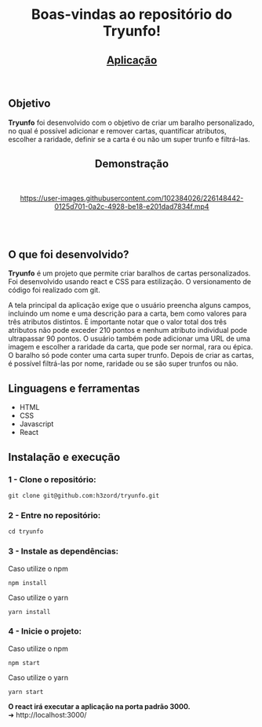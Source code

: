 <h1 align="center">Boas-vindas ao repositório do Tryunfo!</h1>

<h2 align="center">
  <a href="https://h3zord.github.io/tryunfo" target="_blank">
    Aplicação
  </a>
</h2>
<br/>

## Objetivo

<strong>Tryunfo</strong> foi desenvolvido com o objetivo de criar um baralho personalizado, no qual é possível adicionar e remover cartas, quantificar atributos, escolher a raridade, definir se a carta é ou não um super trunfo e filtrá-las.

<h2 align="center">Demonstração</h2>
<br/>

<div align="center">

https://user-images.githubusercontent.com/102384026/226148442-0125d701-0a2c-4928-be18-e201dad7834f.mp4

</div>

<br/>
<br/>

## O que foi desenvolvido?

<strong>Tryunfo</strong> é um projeto que permite criar baralhos de cartas personalizados. Foi desenvolvido usando react e CSS para estilização. O versionamento de código foi realizado com git.

A tela principal da aplicação exige que o usuário preencha alguns campos, incluindo um nome e uma descrição para a carta, bem como valores para três atributos distintos. É importante notar que o valor total dos três atributos não pode exceder 210 pontos e nenhum atributo individual pode ultrapassar 90 pontos.
O usuário também pode adicionar uma URL de uma imagem e escolher a raridade da carta, que pode ser normal, rara ou épica. O baralho só pode conter uma carta super trunfo. Depois de criar as cartas, é possível filtrá-las por nome, raridade ou se são super trunfos ou não.

## Linguagens e ferramentas
- HTML
- CSS
- Javascript
- React

## Instalação e execução

### 1 - Clone o repositório:
```
git clone git@github.com:h3zord/tryunfo.git
```

### 2 - Entre no repositório:
```
cd tryunfo
```

### 3 - Instale as dependências:
Caso utilize o npm
```
npm install
```
Caso utilize o yarn
```
yarn install
```

### 4 - Inicie o projeto:
Caso utilize o npm
```
npm start
```
Caso utilize o yarn
```
yarn start
```
<strong>O react irá executar a aplicação na porta padrão 3000.</strong>
<br/>
➜ http://localhost:3000/
